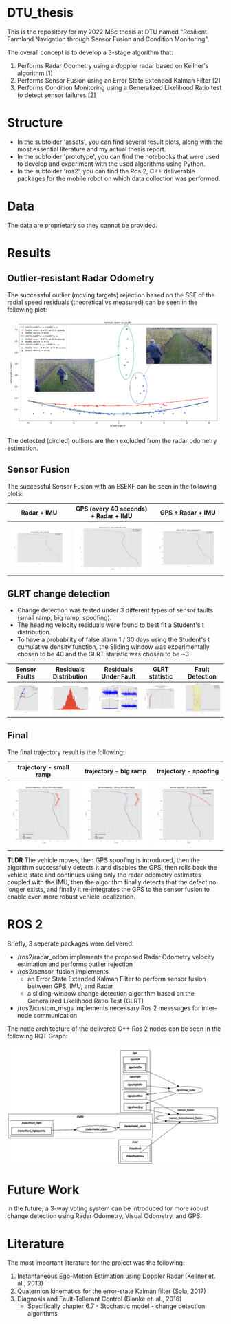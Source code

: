 # DTU_thesis

This is the repository for my 2022 MSc thesis at DTU named "Resilient Farmland Navigation through Sensor Fusion and Condition Monitoring".

The overall concept is to develop a 3-stage algorithm that:
1. Performs Radar Odometry using a doppler radar based on Kellner's algorithm [1]
2. Performs Sensor Fusion using an Error State Extended Kalman Filter [2]
3. Performs Condition Monitoring using a Generalized Likelihood Ratio test to detect sensor failures [2]

# Structure

- In the subfolder 'assets', you can find several result plots, along with the most essential literature and my actual thesis report.
- In the subfolder 'prototype', you can find the notebooks that were used to develop and experiment with the used algorithms using Python.
- In the subfolder 'ros2', you can find the Ros 2, C++ deliverable packages for the mobile robot on which data collection was performed.

# Data

The data are proprietary so they cannot be provided.

# Results

## Outlier-resistant Radar Odometry

The successful outlier (moving targets) rejection based on the SSE of the radial speed residuals (theoretical vs measured) can be seen in the following plot:

![outlier_rejection](assets/images/outlier_rej/ransac%20fit%20adv.png)

The detected (circled) outliers are then excluded from the radar odometry estimation.

## Sensor Fusion

The successful Sensor Fusion with an ESEKF can be seen in the following plots:

| Radar + IMU  | GPS (every 40 seconds) + Radar + IMU | GPS + Radar + IMU|
| ------------- | ------------- | ---------- |
| ![radar_imu](/assets/images/sensor_fusion/radar%20imu.png)| ![gpsl_imu_radar](/assets/images/sensor_fusion/gps%20imu%20radar.png)|![gps_imu_radar](/assets/images/sensor_fusion/gps%20imu%20radar.png)|

## GLRT change detection

- Change detection was tested under 3 different types of sensor faults (small ramp, big ramp, spoofing). 
- The heading velocity residuals were found to best fit a Student's t distribution.
- To have a probability of false alarm 1 / 30 days using the Student's t cumulative density function, the Sliding window was experimentally chosen to be 40 and the GLRT statistic was chosen to be ~3

| Sensor Faults  | Residuals Distribution | Residuals Under Fault | GLRT statistic | Fault Detection |
| ------------- | ------------- | ---------- | ------ | ------------- |
| ![sensor_faults](/assets/images/change_detection/gps%20faults.png) |![residuals_distribution](/assets/images/change_detection/residuals%20histogram.png)| ![residuals_fault](/assets/images/change_detection/residuals%20after%20gps%20fault.png)|![g_value](/assets/images/change_detection/cdf%20-%20threshold.png)| ![fault_detection](/assets/images/change_detection/detection%20-%20big%20ramp.png) |


## Final

The final trajectory result is the following:

| trajectory - small ramp  | trajectory - big ramp | trajectory - spoofing |
| ------------- | ------------- | ---------- |
| ![traj_sr](/assets/images/final/trajectory%20-%20small%20ramp.png)| ![traj_br](/assets/images/final/trajectory%20-%20big%20ramp.png)| ![traj_spoof](/assets/images/final/trajectory%20-%20spoofing.png) |

**TLDR** The vehicle moves, then GPS spoofing is introduced, then the algorithm successfully detects it and disables the GPS, then rolls back the vehicle state and continues using only the radar odometry estimates coupled with the IMU, then the algorithm finally detects that the defect no longer exists, and finally it re-integrates the GPS to the sensor fusion to enable even more robust vehicle localization.

# ROS 2

Briefly, 3 seperate packages were delivered:
- /ros2/radar_odom implements the proposed Radar Odometry velocity estimation and performs outlier rejection
- /ros2/sensor_fusion implements
    - an Error State Extended Kalman Filter to perform sensor fusion between GPS, IMU, and Radar
    - a sliding-window change detection algorithm based on the Generalized Likelihood Ratio Test (GLRT)
- /ros2/custom_msgs implements necessary Ros 2 messsages for inter-node communication

The node architecture of the delivered C++ Ros 2 nodes can be seen in the following RQT Graph:

![rqt_graph](assets/images/ros2/rqt_graph.png)

# Future Work

In the future, a 3-way voting system can be introduced for more robust change detection using Radar Odometry, Visual Odometry, and GPS.

# Literature

The most important literature for the project was the following:

1. Instantaneous Ego-Motion Estimation using Doppler Radar (Kellner et. al., 2013)
3. Quaternion kinematics for the error-state Kalman ﬁlter (Sola, 2017)
2. Diagnosis and Fault-Tollerant Control (Blanke et. al., 2016)
    - Specifically chapter 6.7 - Stochastic model - change detection algorithms